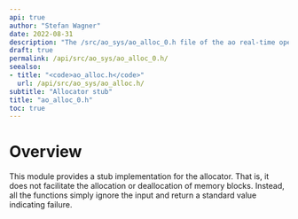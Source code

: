 ```yaml
---
api: true
author: "Stefan Wagner"
date: 2022-08-31
description: "The /src/ao_sys/ao_alloc_0.h file of the ao real-time operating system."
draft: true
permalink: /api/src/ao_sys/ao_alloc_0.h/
seealso:
- title: "<code>ao_alloc.h</code>"
  url: /api/src/ao_sys/ao_alloc.h/
subtitle: "Allocator stub"
title: "ao_alloc_0.h"
toc: true
---
```


# Overview

This module provides a stub implementation for the allocator. That is, it does not facilitate the allocation or deallocation of memory blocks. Instead, all the functions simply ignore the input and return a standard value indicating failure.
